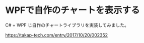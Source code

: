 # WPFで自作のチャートを表示する

C# + WPF じ自作のチャートライブラリを実装してみました。

https://takap-tech.com/entry/2017/10/20/002352
